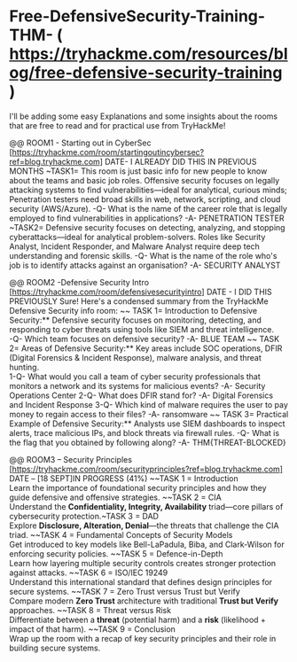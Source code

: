 # Free-DefensiveSecurity-Training-THM- ( https://tryhackme.com/resources/blog/free-defensive-security-training )

I'll be adding some easy Explanations and some insights about the rooms that are free to read and for practical use from TryHackMe!

@@ ROOM1 -
Starting out in CyberSec [https://tryhackme.com/room/startingoutincybersec?ref=blog.tryhackme.com] DATE- I ALREADY DID THIS IN PREVIOUS MONTHS
~TASK1=
This room is just basic info for new people to know about the teams and basic job roles.
Offensive security focuses on legally attacking systems to find vulnerabilities—ideal for analytical, curious minds; Penetration testers need broad skills in web, network, scripting, and cloud security (AWS/Azure).
-Q- What is the name of the career role that is legally employed to find vulnerabilities in applications?
-A- PENETRATION TESTER
~TASK2=
Defensive security focuses on detecting, analyzing, and stopping cyberattacks—ideal for analytical problem-solvers. Roles like Security Analyst, Incident Responder, and Malware Analyst require deep tech understanding and forensic skills.
-Q- What is the name of the role who's job is to identify attacks against an organisation?
-A- SECURITY ANALYST

@@ ROOM2 -Defensive Security Intro [https://tryhackme.com/room/defensivesecurityintro] DATE - I DID THIS PREVIOUSLY
Sure! Here's a condensed summary from the TryHackMe Defensive Security info room:
~~ TASK 1= Introduction to Defensive Security:** Defensive security focuses on monitoring, detecting, and responding to cyber threats using tools like SIEM and threat intelligence.  
-Q- Which team focuses on defensive security?
-A- BLUE TEAM
~~ TASK 2= Areas of Defensive Security:** Key areas include SOC operations, DFIR (Digital Forensics & Incident Response), malware analysis, and threat hunting.  
1-Q- What would you call a team of cyber security professionals that monitors a network and its systems for malicious events?
-A- Security Operations Center
2-Q- What does DFIR stand for?
-A- Digital Forensics and Incident Response
3-Q- Which kind of malware requires the user to pay money to regain access to their files?
-A- ransomware
~~ TASK 3= Practical Example of Defensive Security:** Analysts use SIEM dashboards to inspect alerts, trace malicious IPs, and block threats via firewall rules.
-Q- What is the flag that you obtained by following along?
-A- THM{THREAT-BLOCKED}

@@ ROOM3 –
Security Principles  [https://tryhackme.com/room/securityprinciples?ref=blog.tryhackme.com]  DATE – [18 SEPT]IN PROGRESS (41%)
~~TASK 1 = Introduction  
Learn the importance of foundational security principles and how they guide defensive and offensive strategies.
~~TASK 2 = CIA  
Understand the **Confidentiality, Integrity, Availability** triad—core pillars of cybersecurity protection.~TASK 3 = DAD  
Explore **Disclosure, Alteration, Denial**—the threats that challenge the CIA triad.
~~TASK 4 = Fundamental Concepts of Security Models  
Get introduced to key models like Bell-LaPadula, Biba, and Clark-Wilson for enforcing security policies.
~~TASK 5 = Defence-in-Depth  
Learn how layering multiple security controls creates stronger protection against attacks.
~~TASK 6 = ISO/IEC 19249  
Understand this international standard that defines design principles for secure systems.
~~TASK 7 = Zero Trust versus Trust but Verify  
Compare modern **Zero Trust** architecture with traditional **Trust but Verify** approaches.
~~TASK 8 = Threat versus Risk  
Differentiate between a **threat** (potential harm) and a **risk** (likelihood + impact of that harm).
~~TASK 9 = Conclusion  
Wrap up the room with a recap of key security principles and their role in building secure systems.



